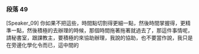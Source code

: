### 段落 49

[Speaker_09] 你如果不把這些，時間點切割得更細一點，然後時間掌握得，更精準一點，然後積極的去辦理的時候，那個時間拖著拖著就過去了，那這件事情呢，請秘書室，跟課教主，要積極的來協助辦理，我說的協助，也不要當作說，我只是在旁邊化學化令而已，這中間的
